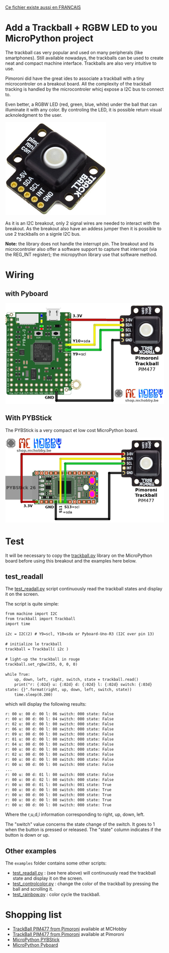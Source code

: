 [Ce fichier existe aussi en FRANCAIS](readme.md)

# Add a Trackball + RGBW LED to you MicroPython project

The trackball cas very popular and used on many peripherals (like smartphones). Still available nowadays, the trackballs can be used to create neat and compact machine interface. Trackballs are also very intuitive to use.

Pimoroni did have the great ides to associate a trackball with a tiny microcontroler on a breakout board. All the complexity of the trackball tracking is handled by the microcontroler whicj expose a I2C bus to connect to.

Even better, a RGBW LED (red, green, blue, white) under the ball that can illuminate it with any color. By controling the LED, it is possible return visual acknoledgment to the user.

![Trackball PIM477](docs/_static/trackball.jpg)

As it is an I2C breakout, only 2 signal wires are needed to interact with the breakout. As the breakout also have an addess jumper then it is possible to use 2 trackballs on a signle I2C bus.

__Note:__ the library does not handle the interrupt pin. The breakout and its microcontroler also offer a software support to capture that interrupt (via the REG_INT register); the micropython library use that software method.

# Wiring

## with Pyboard

![Trackball to Pyboard](docs/_static/trackball-to-pyboard.jpg)

## With PYBStick

The PYBStick is a very compact et low cost MicroPython board.

![Trackball to PybStick](docs/_static/trackball-to-pybstick.jpg)

# Test

It will be necessary to copy the [trackball.py](lib/trackball.py) library on the MicroPython board before using this breakout and the examples here below.

## test_readall
The [test_readall.py](examples/test_readall.py) script continuously read the trackball states and display it on the screen.

The script is quite simple:

```
from machine import I2C
from trackball import Trackball
import time

i2c = I2C(2) # Y9=scl, Y10=sda or Pyboard-Uno-R3 (I2C over pin 13)

# initialize le trackball
trackball = Trackball( i2c )

# light-up the trackball in rouge
trackball.set_rgbw(255, 0, 0, 0)

while True:
	up, down, left, right, switch, state = trackball.read()
	print("r: {:02d} u: {:02d} d: {:02d} l: {:02d} switch: {:03d} state: {}".format(right, up, down, left, switch, state))
	time.sleep(0.200)
```

which will display the following results:

```
r: 00 u: 00 d: 00 l: 06 switch: 000 state: False
r: 00 u: 00 d: 00 l: 04 switch: 000 state: False
r: 02 u: 00 d: 00 l: 00 switch: 000 state: False
r: 06 u: 00 d: 00 l: 00 switch: 000 state: False
r: 09 u: 00 d: 00 l: 00 switch: 000 state: False
r: 01 u: 00 d: 00 l: 00 switch: 000 state: False
r: 04 u: 00 d: 00 l: 00 switch: 000 state: False
r: 00 u: 00 d: 00 l: 00 switch: 000 state: False
r: 02 u: 00 d: 00 l: 00 switch: 000 state: False
r: 00 u: 00 d: 00 l: 00 switch: 000 state: False
r: 00 u: 00 d: 00 l: 00 switch: 000 state: False
...
r: 00 u: 00 d: 01 l: 00 switch: 000 state: False
r: 00 u: 00 d: 02 l: 00 switch: 000 state: False
r: 00 u: 00 d: 01 l: 00 switch: 001 state: True
r: 00 u: 00 d: 00 l: 00 switch: 000 state: True
r: 00 u: 00 d: 00 l: 00 switch: 000 state: True
r: 00 u: 00 d: 00 l: 00 switch: 000 state: True
r: 00 u: 00 d: 00 l: 00 switch: 000 state: True
```

Where the r,u,d,l information corresponding to right, up, down, left.

The "switch" value concerns the state change of the switch. It goes to 1 when the button is pressed or released. The "state" column indicates if the button is down or up.

## Other examples
The `examples` folder contains some other scripts:
* [test_readall.py](examples/test_readall.py) : (see here above) will continuously read the trackball state and display it on the screen.
* [test_controlcolor.py](examples/test_controlcolor.py) : change the color of the trackball by pressing the ball and scrolling it.
* [test_rainbow.py](examples/test_rainbow.py) : color cycle the trackball.

# Shopping list
* [TrackBall PIM477 from Pimoroni](https://shop.mchobby.be/fr/tactile-flex-pot-softpad/1833-trackball-i2c-ave-retro-eclairage-3232100018334-pimoroni.html) available at MCHobby
* [TrackBall PIM477 from Pimoroni](https://shop.pimoroni.com/products/trackball-breakout) available at Pimoroni
* [MicroPython PYBStick](https://shop.mchobby.be/fr/micropython/1844-pybstick-standard-26-micropython-et-arduino-3232100018440-garatronic.html)
* [MicroPython Pyboard](https://shop.mchobby.be/fr/micropython/570-micropython-pyboard-3232100005709.html)
